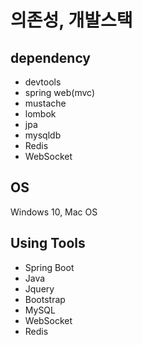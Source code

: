 ﻿# 의존성, 개발스택

## dependency

 - devtools
 - spring web(mvc)
 - mustache
 - lombok
 - jpa
 - mysqldb
 - Redis
 - WebSocket
 
 ## OS
 Windows 10, Mac OS
 
 ## Using Tools
 
 - Spring Boot
 - Java
 - Jquery
 - Bootstrap
 - MySQL
 - WebSocket
 - Redis

